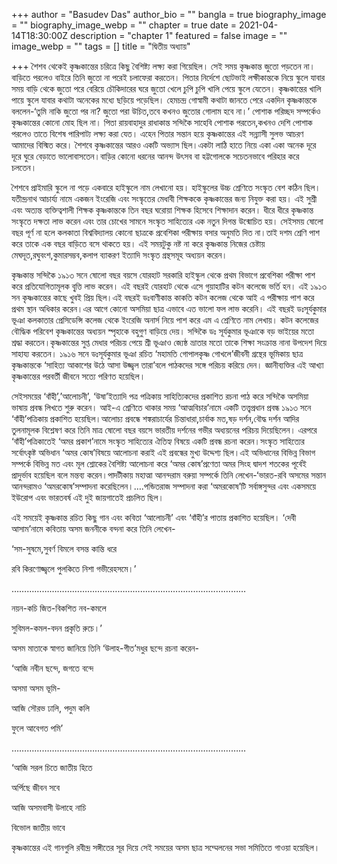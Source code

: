 +++
author = "Basudev Das"
author_bio = ""
bangla = true
biography_image = ""
biography_image_webp = ""
chapter = true
date = 2021-04-14T18:30:00Z
description = "chapter 1"
featured = false
image = ""
image_webp = ""
tags = []
title = "দ্বিতীয় অধ্যায়"

+++
শৈশব থেকেই কৃষ্ণকান্তের চরিত্রে কিছু বৈশিষ্ট্য লক্ষ্য করা গিয়েছিল। সেই সময় কৃষ্ণকান্ত জুতো পড়তেন না। বাড়িতে পরলেও বাইরে তিনি জুতো না পরেই চলাফেরা করতেন। পিতার নির্দেশে ছোটভাই লক্ষীকান্তকে নিয়ে স্কুলে যাবার সময় বাড়ি থেকে জুতো পরে বেরিয়ে চৌকিদারের ঘরে জুতো খেলে চুপি চুপি খালি পেয়ে স্কুলে যেতেন। কৃষ্ণকান্তের খালি পায়ে স্কুলে যাবার কথাটা অনেকের মধ্যে ছড়িয়ে পড়েছিল। হেমচন্দ্র গোস্বামী কথাটা জানতে পেরে একদিন কৃষ্ণকান্তকে বললেন-‘তুমি নাকি জুতো পর না? জুতো পরা উচিত,তবে কখনও জুতোর গোলাম হবে না।’ পোশাক পরিচ্ছদ সম্পর্কেও কৃষ্ণকান্তের কোনো মোহ ছিল না। পিতা রায়বাহাদুর রাধাকান্ত সন্দিকৈ সাহেবি পোশাক পরতেন,কখনও দেশি পোশাক পরলেও তাতে বিশেষ পারিপাট্য লক্ষ্য করা যেত। এহেন পিতার সন্তান হয়ে কৃষ্ণকান্তের এই সন্ন্যাসী সুলভ আচরণ আমাদের বিস্মিত করে। শৈশবে কৃষ্ণকান্তের আরও একটি অভ্যাস ছিল।একটা লাঠি হাতে নিয়ে একা একা অনেক দূরে দূরে ঘুরে বেড়াতে ভালোবাসতেন।বাড়ির কোনো ধরনের আনন্দ উৎসব বা হট্টগোলকে সচেতনভাবে পরিহার করে চলতেন।

শৈশবে প্রাইমারি স্কুলে না পড়ে একবারে হাইস্কুলে নাম লেখানো হয়। হাইস্কুলের উচ্চ শ্রেণিতে সংস্কৃত বেশ কঠিন ছিল। যতীন্দ্রনাথ আচার্য্য নামে একজন ইংরেজি এবং সংস্কৃতের মেধাবী শিক্ষককে কৃষ্ণকান্তের জন্য নিযুক্ত করা হয়। এই সুশ্রী এবং অত্যন্ত ব্যক্তিত্বশালী শিক্ষক কৃষ্ণকান্তকে তিন বছর ঘরোয়া শিক্ষক হিসেবে শিক্ষাদান করেন। ধীরে ধীরে কৃষ্ণকান্ত সংস্কৃতে দক্ষতা লাভ করেন এবং তার চোখের সামনে সংস্কৃত সাহিত্যের এক নতুন দিগন্ত উন্মোচিত হয়। সেইসময় ষোলো বছর পূর্ণ না হলে কলকাতা বিশ্ববিদ্যালয় কোনো ছাত্রকে প্রবেশিকা পরীক্ষায় বসার অনুমতি দিত না।তাই দশম শ্রেণি পাশ করে তাকে এক বছর বাড়িতে বসে থাকতে হয়। এই সময়টুকু নষ্ট না করে কৃষ্ণকান্ত নিজের চেষ্টায় মেঘদূত,রঘুবংশ,কুমারসম্ভব,কলাপ ব্যাকরণ ইত্যাদি সংস্কৃত গ্রন্থসমূহ অধ্যয়ন করেন।

কৃষ্ণকান্ত সন্দিকৈ ১৯১৩ সনে ষোলো বছর বয়সে যোরহাট সরকারি হাইস্কুল থেকে প্রথম বিভাগে প্রবেশিকা পরীক্ষা পাশ করে প্রতিযোগিতামূলক বৃ্ত্তি লাভ করেন। এই বছরই যোরহাট থেকে এসে গুয়াহাটির কটন কলেজে ভর্তি হন। এই ১৯১৩ সন কৃষ্ণকান্তের কাছে খুবই প্রিয় ছিল।এই বছরই ডঃবাণীকান্ত কাকতি কটন কলেজ থেকে আই এ পরীক্ষায় পাশ করে প্রথম স্থান অধিকার করেন।এর আগে কোনো অসমিয়া ছাত্র এভাবে এত ভালো ফল লাভ করেনি। এই বছরই ডঃসূর্যকুমার ভূঞা কলকাতার প্রেসিডেন্সি কলেজ থেকে ইংরেজি অনার্স নিয়ে পাশ করে এম এ শ্রেণিতে নাম লেখায়। কটন কলেজের বৌদ্ধিক পরিবেশ কৃষ্ণকান্তের অধ্যয়ন স্পৃহাকে বহুগুণ বাড়িয়ে দেয়। সন্দিকৈ ডঃ সূর্যকুমার ভূঞাকে বড় ভাইয়ের মতো শ্রদ্ধা করতেন।কৃষ্ণকান্তের সুপ্ত মেধার পরিচয় পেয়ে শ্রী ভূঞাও জ্যেষ্ঠ ভ্রাতার মতো তাকে শিক্ষা সংক্রান্ত নানা উপদেশ দিয়ে সাহায্য করতেন। ১৯১৬ সনে ডঃসূর্যকুমার ভূঞা রচিত ‘মহামতি গোপালকৃষ্ণ গোখলে’জীবনী গ্রন্থের ভূমিকায় ছাত্র কৃষ্ণকান্তকে ‘সাহিত্য আকাশের উঠে আসা উজ্জ্বল তারা’বলে পাঠকদের সঙ্গে পরিচয় করিয়ে দেন। জ্ঞানীব্যক্তির এই আখ্যা কৃষ্ণকান্তের পরবর্তী জীবনে সত্যে পরিণত হয়েছিল।

সেইসময়ের ‘বাঁহী’,’আলোচনী’, ‘উষা’ইত্যাদি পত্র পত্রিকায় সাহিত্যিকদের প্রকাশিত রচনা পাঠ করে সন্দিকৈ অসমিয়া ভাষায় প্রবন্ধ লিখতে শুরু করেন। আই-এ শ্রেণিতে থাকার সময় ‘আত্মবিচার’নামে একটি তত্ত্বপ্রধান প্রবন্ধ ১৯১৩ সনে ‘বাঁহী’পত্রিকায় প্রকাশিত হয়েছিল।আলোচ্য প্রবন্ধে শঙ্করাচার্যের চিন্তাধারা,চার্বাক মত,ষড় দর্শন,বৌদ্ধ দর্শন আদির তুলনামূলক বিশ্লেষণ করে তিনি মাত্র ষোলো বছর বয়সে ভারতীয় দর্শনের গভীর অধ্যয়নের পরিচয় দিয়েছিলেন। এরপরে ‘বাঁহী’পত্রিকাতেই ‘অমর প্রকাশ’নামে সংস্কৃত সাহিত্যের ঐতিহ্য বিষয়ে একটি প্রবন্ধ রচনা করেন।সংস্কৃত সাহিত্যের সর্বোৎকৃষ্ট অভিধান ‘অমর কোষ’বিষয়ে আলোচনা করাই এই প্রবন্ধের মুখ্য উদ্দেশ্য ছিল।এই অভিধানের বিভিন্ন বিভাগ সম্পর্কে বিভিন্ন মত এবং মূল শ্লোকের বৈশিষ্ট্য আলোচনা করে ‘অমর কোষ’প্রণেতা অমর সিংহ দ্বাদশ শতকের পূর্বেই প্রাদুর্ভাব হয়েছিল বলে মন্তব্য করেন।পাদটীকায় মহাত্মা আনন্দরাম বরুয়া সম্পর্কে তিনি লেখেন-‘ভারত-রবি অসমের সন্তান আনন্দরামও ‘অমরকোষ’সম্পাদনা করেছিলেন।….পন্ডিতরাজ সম্পাদনা করা ‘অমরকোষ’টি সর্বাঙ্গসুন্দর এবং একসময়ে ইউরোপ এবং ভারতবর্ষ এই দুই জায়গাতেই প্রচলিত ছিল।

এই সময়েই কৃষ্ণকান্ত রচিত কিছু গান এবং কবিতা ‘আলোচনী’ এবং ‘বাঁহী’র পাতায় প্রকাশিত হয়েছিল। ‘দেবী আসাম’নামে কবিতায় অসম জননীকে বন্দনা করে তিনি লেখেন-

‘সম-সুষমে,সুবর্ণ বিমলে বসন্ত কান্তি ধরে

রবি কিরণোজ্জ্বলে পুলকিতে নিশা গভীরেহসমে।’

…………………………………………………………………………………

নয়ন-কচি জিত-বিকশিত নব-কমলে

সুবিমল-কমল-বদন প্রকৃতি রুচে।’

অসম মাতাকে স্বাগত জানিয়ে তিনি ‘উলাহ-গীত’মধুর ছন্দে রচনা করেন-

‘আজি নবীন ছন্দে, জগতে বন্দে

অসমা অসম ভূমি-

আজি সৌরভ ঢালি, পদুম কলি

ফুলে আবেগত পমি’

…………………………………………………………………………………

‘আজি সরল চিতে জাতীয় হিতে

অর্পিছে জীবন সবে

আজি অসমবাসী উলাহে নাচি

বিভোল জাতীয় ভাবে

কৃষ্ণকান্তের এই গানগুলি রবীন্দ্র সঙ্গীতের সূর দিয়ে সেই সময়ের অসম ছাত্র সম্মেলনের সভা সমিতিতে গাওয়া হয়েছিল।